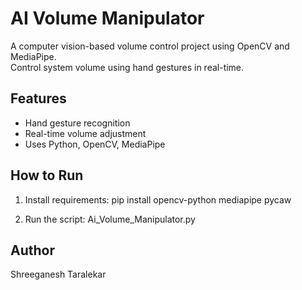 # AI Volume Manipulator

A computer vision-based volume control project using OpenCV and MediaPipe.  
Control system volume using hand gestures in real-time.

## Features
- Hand gesture recognition
- Real-time volume adjustment
- Uses Python, OpenCV, MediaPipe

## How to Run
1. Install requirements:
pip install opencv-python mediapipe pycaw

2. Run the script:
Ai_Volume_Manipulator.py

## Author
Shreeganesh Taralekar
